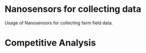 # Nanosensors for collecting data

Usage of Nanosensors for collecting farm field data.


# Competitive Analysis 